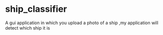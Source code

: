 # ship_classifier
A gui application in which  you upload a photo of a ship ,my application will detect which ship it is
